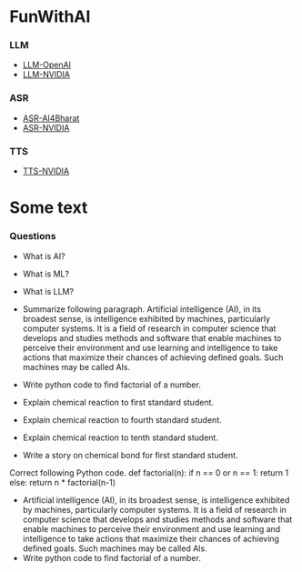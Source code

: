 # FunWithAI

### LLM
- [LLM-OpenAI](https://chatgpt.com/)
- [LLM-NVIDIA](https://build.nvidia.com/meta/llama-3_1-8b-instruct)

### ASR
- [ASR-AI4Bharat](https://ai4bharat.iitm.ac.in/areas/model/ASR/IndicConformer)
- [ASR-NVIDIA](https://build.nvidia.com/nvidia/parakeet-ctc-1_1b-asr)

### TTS
- [TTS-NVIDIA](https://build.nvidia.com/nvidia/fastpitch-hifigan-tts)

# Some text

### Questions
- What is AI?
- What is ML?
- What is LLM?

- Summarize following paragraph. Artificial intelligence (AI), in its broadest sense, is intelligence exhibited by machines, particularly computer systems. It is a field of research in computer science that develops and studies methods and software that enable machines to perceive their environment and use learning and intelligence to take actions that maximize their chances of achieving defined goals. Such machines may be called AIs.
- Write python code to find factorial of a number.

- Explain chemical reaction to first standard student.
- Explain chemical reaction to fourth standard student.
- Explain chemical reaction to tenth standard student.

- Write a story on chemical bond for first standard student.

Correct following Python code.
def factorial(n):
    if n == 0 or n == 1:
        return 1
    else:
        return n * factorial(n-1)
- Artificial intelligence (AI), in its broadest sense, is intelligence exhibited by machines, particularly computer systems. It is a field of research in computer science that develops and studies methods and software that enable machines to perceive their environment and use learning and intelligence to take actions that maximize their chances of achieving defined goals. Such machines may be called AIs.
- Write python code to find factorial of a number.
